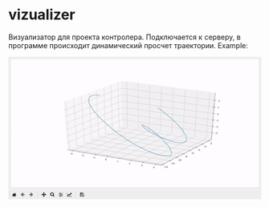 # vizualizer
Визуализатор для проекта контролера. Подключается к серверу, в программе происходит динамический просчет траектории. Example:  

![](ezgif.com-video-to-gif.gif)

